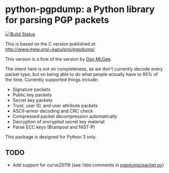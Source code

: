 # python-pgpdump: a Python library for parsing PGP packets

[![Build Status](https://travis-ci.org/alex-nitrokey/python-pgpdump.svg?branch=master)](https://travis-ci.org/alex-nitrokey/python-pgpdump)


This is based on the C version published at:
http://www.mew.org/~kazu/proj/pgpdump/

This version is a fork of the version by [Dan McGee](https://github.com/toofishes/python-pgpdump).

The intent here is not on completeness, as we don't currently decode every
packet type, but on being able to do what people actually have to 95% of the
time. Currently supported things include:

* Signature packets
* Public key packets
* Secret key packets
* Trust, user ID, and user attribute packets
* ASCII-armor decoding and CRC check
* Compressed packet decompression automatically
* Decryption of encrypted secret key material
* Parse ECC keys (Brainpool and NIST-P)

This package is designed for Python 3 only. 

## TODO
* Add support for curve25119 (see `TODO` comments in [pgpdump/packet.py](pgpdump/packet.py))

